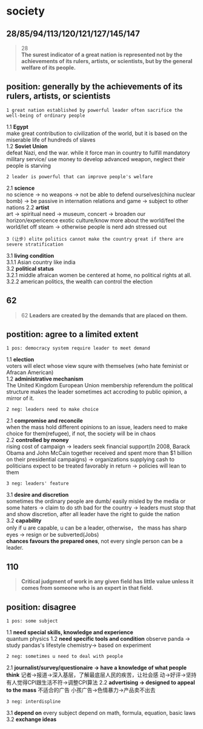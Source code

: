 society
==============
28/85/94/113/120/121/127/145/147
------------------
>28  
>**The surest indicator of a great nation is represented not by the achievements of its rulers, artists, or scientists, but by the general welfare of its people.**

## position: generally by the achievements of its rulers, artists, or scientists

    1 great nation established by powerful leader often sacrifice the well-being of ordinary people
1.1 **Egypt**  
make great contribution to civilization of the world, but it is based on the miserable life of hundreds of slaves  
1.2 **Soviet Union**  
defeat Nazi, end the war. while it force man in country to  fulfill mandatory military service/ use money to develop advanced weapon, neglect their people is starving  

    2 leader is powerful that can improve people's welfare
2.1 **science**  
no science -> no weapons -> not be able to defend ourselves(china nuclear bomb)  -> be passive in internation relations and game -> subject to other  nations
2.2 **artist**  
art -> spiritual need -> museum, concert -> broaden our horizon/expericence exotic culture/know more about the world/feel the world/let off steam -> otherwise people is nerd adn stressed out

    3 (让步) elite politics cannot make the country great if there are severe stratification
3.1 **living condition**  
3.1.1 Asian country like india  
3.2 **political status**  
3.2.1 middle afraican women be centered at home, no political rights at all.  
3.2.2 american politics, the wealth can control the election  

62
-------------------------------------------
>62
>**Leaders are created by the demands that are placed on them.**  

## postition: agree to a limited extent

    1 pos: democracy system require leader to meet demand
1.1 **election**  
voters will elect whose view squre with themselves (who hate feminist or Afracan American)   
1.2 **administrative mechanism**  
The United Kingdom European Union membership referendum
the political structure makes the leader sometimes act accroding to public opinion, a mirror of it.  

    2 neg: leaders need to make choice
2.1 **compromise and reconcile**  
when the mass hold different opinions to an issue, leaders need to make choice for them(refugee), if not, the society will be in chaos  
2.2 **controlled by money**  
rising cost of campaign -> leaders seek financial support(In 2008, Barack Obama and John McCain together received and spent more than $1 billion on their presidential campaigns) -> organizations supplying cash to politicians expect to be treated favorably in return -> policies will lean to them  

    3 neg: leaders' feature
3.1 **desire and discretion**  
sometimes the ordinary people are dumb/ easily misled by the media or some haters -> claim to do sth bad for the country -> leaders must stop that and show discretion, after all leader have the right to guide the nation  
3.2 **capability**  
only if u are capable, u can be a leader, otherwise， the mass has sharp eyes -> resign or be subverted(Jobs)  
**chances favours the prepared ones**, not every single person can be a leader.  

110
---------
>**Critical judgment of work in any given field has little value unless it comes from someone who is an expert in that field.**

## position: disagree
    1 pos: some subject 
1.1 **need special skills, knowledge and experience**  
quantum physics 
1.2 **need specific tools and condition**
observe panda -> study pandas's lifestyle
chemistry-> based on experiment

    2 neg: sometimes u need to deal with people
2.1 **journalist/survey/questionaire -> have a knowledge of what people think**
记者->报道->深入基层，了解最底层人民的疾苦，让社会感
动->好评->坚持
有人觉得CPI跟生活不符->调整CPI算法
2.2 **advertising -> designed to appeal to the mass**
不适合的广告 小孩广告->色情暴力->产品卖不出去

    3 neg: interdispline
3.1 **depend on**
every subject depend on math, formula, equation, basic laws
3.2 **exchange ideas**

<!--stackedit_data:
eyJoaXN0b3J5IjpbNjQxMDc1NzQsLTE4Nzk0MzkxNjAsNzE5OD
QxMjQ0LDc0OTg1ODk3NSwtMjkxNjc4MzIwLC0xNDc5NTEyMTAz
LC0xMDIxMzYzMTAxLC0xMTI1NDAzMzkzLDg0ODY0NTExLDQ0Nj
czNDE4OCwtMTkyNTg0OTk1NV19
-->